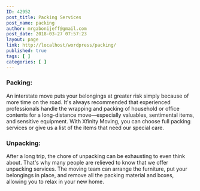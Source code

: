 ```yaml
---
ID: 42952
post_title: Packing Services
post_name: packing
author: mrgabonijeff@gmail.com
post_date: 2018-03-27 07:57:23
layout: page
link: http://localhost/wordpress/packing/
published: true
tags: [ ]
categories: [ ]
---
```

<h3>Packing:</h3>
<p>An interstate move puts your belongings at greater risk simply because of more time on the road. It's always recommended that experienced professionals handle the wrapping and packing of household or office contents for a long-distance move—especially valuables, sentimental items, and sensitive equipment. With Xfinity Moving, you can choose full packing services or give us a list of the items that need our special care.</p>
<h3>Unpacking:</h3>
<p>After a long trip, the chore of unpacking can be exhausting to even think about. That's why many people are relieved to know that we offer unpacking services. The moving team can arrange the furniture, put your belongings in place, and remove all the packing material and boxes, allowing you to relax in your new home.</p>